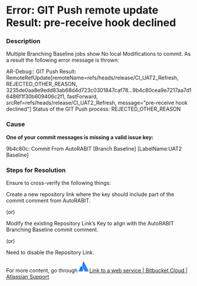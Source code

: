 # Error: GIT Push remote update Result: pre-receive hook declined

### Description

Multiple Branching Baseline jobs show No local Modifications to commit. As a result the following error message is thrown:

AR-Debug:: GIT Push Result: RemoteRefUpdate\[remoteName=refs/heads/release/CI\_UAT2\_Refresh, REJECTED\_OTHER\_REASON, 3235de0aa8e9edd83ab68d4d723c0301847caf78...9b4c80cea9e7217aa7d16486f1f30b609406c2f1, fastForward, srcRef=refs/heads/release/CI\_UAT2\_Refresh, message="pre-receive hook declined"] Status of the GIT Push process: REJECTED\_OTHER\_REASON

### Cause

**One of your commit messages is missing a valid issue key:**

&#x20; 9b4c80c: Commit From AutoRABIT \[Branch Baseline] \[LabelName:UAT2 Baseline]

### Steps for Resolution

Ensure to cross-verify the following things:

Create a new repository link where the key should include part of the commit comment from AutoRABIT.

(or)

Modify the existing Repository Link’s Key to align with the AutoRABIT Branching Baseline commit comment.

(or)

Need to disable the Repository Link.

For more content, go through![](<../../../../.gitbook/assets/image (783).png>)[Link to a web service | Bitbucket Cloud | Atlassian Support](https://support.atlassian.com/bitbucket-cloud/docs/link-to-a-web-service/)
